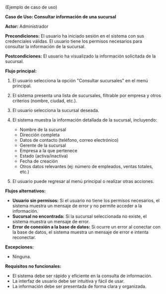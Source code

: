 (Ejemplo de caso de uso)

**Caso de Uso: Consultar información de una sucursal**

**Actor:** Administrador

**Precondiciones:** El usuario ha iniciado sesión en el sistema con sus credenciales válidas.  El usuario tiene los permisos necesarios para consultar la información de la sucursal.

**Postcondiciones:** El usuario ha visualizado la información solicitada de la sucursal.

**Flujo principal:**

1. El usuario selecciona la opción "Consultar sucursales" en el menú principal.

2. El sistema presenta una lista de sucursales, filtrable por empresa y otros criterios (nombre, ciudad, etc.).

3. El usuario selecciona la sucursal deseada.

4. El sistema muestra la información detallada de la sucursal, incluyendo:
    - Nombre de la sucursal
    - Dirección completa
    - Datos de contacto (teléfono, correo electrónico)
    - Gerente de la sucursal
    - Empresa a la que pertenece
    - Estado (activa/inactiva)
    - Fecha de creación
    - Otros datos relevantes (ej: número de empleados, ventas totales, etc.)

5. El usuario puede regresar al menú principal o realizar otras acciones.

**Flujos alternativos:**

- **Usuario sin permisos:** Si el usuario no tiene los permisos necesarios, el sistema muestra un mensaje de error y no permite acceder a la información.
- **Sucursal no encontrada:** Si la sucursal seleccionada no existe, el sistema muestra un mensaje de error.
- **Error de conexión a la base de datos:** Si ocurre un error al conectar con la base de datos, el sistema muestra un mensaje de error e intenta reconectar.

**Excepciones:**

- Ninguna.

**Requisitos no funcionales:**

- El sistema debe ser rápido y eficiente en la consulta de información.
- La interfaz de usuario debe ser intuitiva y fácil de usar.
- La información debe ser presentada de forma clara y organizada.
